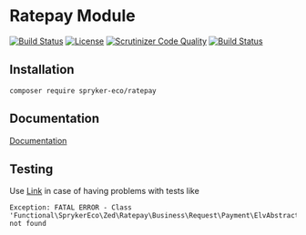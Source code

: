 # Ratepay Module

[![Build Status](https://travis-ci.org/spryker-eco/ratepay.svg?branch=master)](https://travis-ci.org/spryker-eco/ratepay)
[![License](https://img.shields.io/github/license/spryker-eco/ratepay.svg?b=master)](https://github.com/spryker-eco/ratepay)
[![Scrutinizer Code Quality](https://scrutinizer-ci.com/g/spryker-eco/ratepay/badges/quality-score.png?b=master)](https://scrutinizer-ci.com/g/spryker-eco/ratepay/?branch=master)
[![Build Status](https://scrutinizer-ci.com/g/spryker-eco/ratepay/badges/build.png?b=master)](https://scrutinizer-ci.com/g/spryker-eco/ratepay/build-status/master)

## Installation

```
composer require spryker-eco/ratepay
```

## Documentation

[Documentation](https://documentation.spryker.com/industry_partners/payment/ratepay/ratepay.htm)

## Testing

Use [Link](https://wiki.spryker.com/pages/viewpage.action?title=Testing+Troubleshooting&spaceKey=PS) in case of having problems with tests like
```
Exception: FATAL ERROR - Class 'Functional\SprykerEco\Zed\Ratepay\Business\Request\Payment\ElvAbstractTest' not found 
```